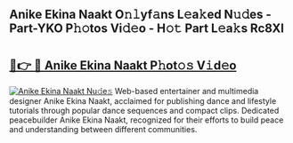 ## Anike Ekina Naakt O𝚗𝚕yf𝚊ns L𝚎a𝚔ed N𝚞𝚍es - Part-YKO P𝚑𝚘tos Vi𝚍𝚎o - H𝚘𝚝 Part L𝚎a𝚔s Rc8Xl

# <h2><a href="http://kfd8g6t.oniu.top/?m=Anike+Ekina+Naakt">🔗👉 🔴 Anike Ekina Naakt P𝚑ot𝚘𝚜 V𝚒d𝚎o</a></h2>

[![Anike Ekina Naakt Nu𝚍e𝚜](https://i.imgur.com/0qMVB7G.gif)](http://kfd8g6t.oniu.top/?m=Anike+Ekina+Naakt)
Web-based entertainer and multimedia designer Anike Ekina Naakt, acclaimed for publishing dance and lifestyle tutorials through popular dance sequences and compact clips. Dedicated peacebuilder Anike Ekina Naakt, recognized for their efforts to build peace and understanding between different communities.  
